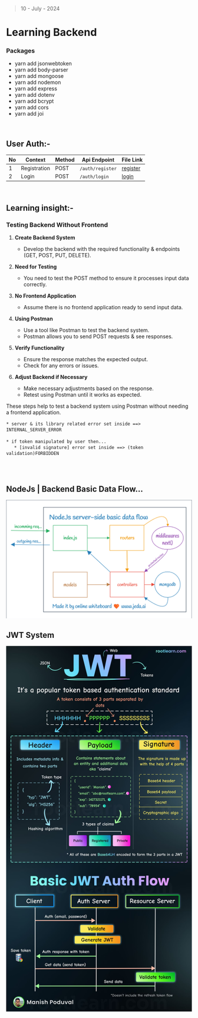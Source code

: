 > 10 - July - 2024

# Learning Backend

### Packages
- yarn add jsonwebtoken 
- yarn add body-parser
- yarn add mongoose
- yarn add nodemon
- yarn add express
- yarn add dotenv
- yarn add bcrypt
- yarn add cors
- yarn add joi


<br />

## User Auth:-

| No  | Context       | Method | Api Endpoint      | File Link           |
| --- | ------------- | ------ | ------------------|---------------------|
| 1   | Registration  | POST   | `/auth/register`  | [register][userReg] |
| 2   | Login         | POST   | `/auth/login`     | [login][userLog]    |


[userReg]: ./src/controllers/auth/registration.js
[userLog]: ./src/controllers/auth/login.js


<br />

## Learning insight:- 

### Testing Backend Without Frontend 

1. **Create Backend System**
   - Develop the backend with the required functionality & endpoints (GET, POST, PUT, DELETE).

2. **Need for Testing**
   - You need to test the POST method to ensure it processes input data correctly.

3. **No Frontend Application**
   - Assume there is no frontend application ready to send input data.

4. **Using Postman**
   - Use a tool like Postman to test the backend system.
   - Postman allows you to send POST requests & see responses.

5. **Verify Functionality**
   - Ensure the response matches the expected output.
   - Check for any errors or issues.

6. **Adjust Backend if Necessary**
   - Make necessary adjustments based on the response.
   - Retest using Postman until it works as expected.

These steps help to test a backend system using Postman without needing a frontend application.


```
* server & its library related error set inside ==> INTERNAL_SERVER_ERROR

* if token manipulated by user then...
   * [invalid signature] error set inside ==> (token validation)FORBIDDEN


```

<br/>

## NodeJs | Backend Basic Data Flow...
<img src="./public/img/backendDataFlow.png" />

<br/>

## JWT System
<img src="./public/img/jwt.jpg" />